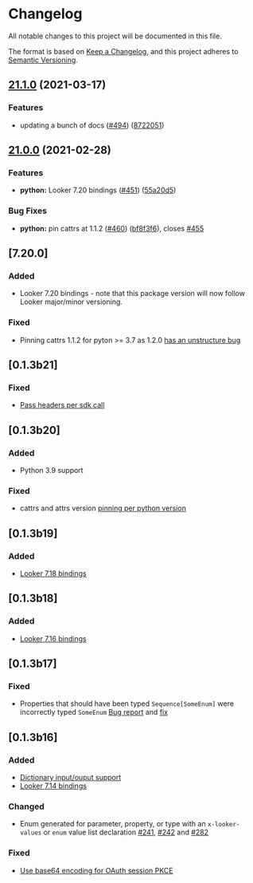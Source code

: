 # Changelog

All notable changes to this project will be documented in this file.

The format is based on [Keep a Changelog](https://keepachangelog.com/en/1.0.0/),
and this project adheres to [Semantic Versioning](https://semver.org/spec/v2.0.0.html).


## [21.1.0](https://www.github.com/looker-open-source/sdk-codegen/compare/lktstpy-v21.0.0...lktstpy-v21.1.0) (2021-03-17)


### Features

* updating a bunch of docs ([#494](https://www.github.com/looker-open-source/sdk-codegen/issues/494)) ([8722051](https://www.github.com/looker-open-source/sdk-codegen/commit/872205152048f80dd7a1c2b9c4ecc1c8a9775b1c))

## [21.0.0](https://www.github.com/looker-open-source/sdk-codegen/compare/v7.20.0...v21.0.0) (2021-02-28)


### Features

* **python:** Looker 7.20 bindings ([#451](https://www.github.com/looker-open-source/sdk-codegen/issues/451)) ([55a20d5](https://www.github.com/looker-open-source/sdk-codegen/commit/55a20d549cab0fe950f999130706654e8fb1efcb))


### Bug Fixes

* **python:** pin cattrs at 1.1.2 ([#460](https://www.github.com/looker-open-source/sdk-codegen/issues/460)) ([bf8f3f6](https://www.github.com/looker-open-source/sdk-codegen/commit/bf8f3f694efd3a2b7af7d5c849694e0c7bd399c5)), closes [#455](https://www.github.com/looker-open-source/sdk-codegen/issues/455)

## [7.20.0]

### Added

- Looker 7.20 bindings - note that this package version will now follow Looker major/minor versioning.

### Fixed

- Pinning cattrs 1.1.2 for pyton >= 3.7 as 1.2.0 [has an unstructure bug](https://github.com/Tinche/cattrs/issues/119)


## [0.1.3b21]

### Fixed

- [Pass headers per sdk call](https://github.com/looker-open-source/sdk-codegen/issues/387)


## [0.1.3b20]

### Added

- Python 3.9 support

### Fixed

- cattrs and attrs version [pinning per python version](https://github.com/looker-open-source/sdk-codegen/pull/374)


## [0.1.3b19]

### Added

- [Looker 7.18 bindings](https://github.com/looker-open-source/sdk-codegen/pull/350)


## [0.1.3b18]

### Added

- [Looker 7.16 bindings](https://github.com/looker-open-source/sdk-codegen/pull/348)


## [0.1.3b17]

### Fixed

- Properties that should have been typed `Sequence[SomeEnum]` were incorrectly typed `SomeEnum` [Bug report](https://github.com/looker-open-source/sdk-codegen/issues/334) and [fix](https://github.com/looker-open-source/sdk-codegen/pull/335)


## [0.1.3b16]

### Added

- [Dictionary input/ouput support](https://github.com/looker-open-source/sdk-codegen/commit/ada7ec0f9aa122eebe391f79507b9bbe118e3882)
- [Looker 7.14 bindings](https://github.com/looker-open-source/sdk-codegen/commit/62cc1b1ceba95fe28541343bb27cd2e019ae4e35)

### Changed

- Enum generated for parameter, property, or type with an `x-looker-values` or `enum` value list declaration [#241](https://github.com/looker-open-source/sdk-codegen/pull/241), [#242](https://github.com/looker-open-source/sdk-codegen/pull/242) and [#282](https://github.com/looker-open-source/sdk-codegen/pull/282)

### Fixed

- [Use base64 encoding for OAuth session PKCE](https://github.com/looker-open-source/sdk-codegen/commit/637a0d66a352d86c236c6dea2fdd65d10fe90dd0)

